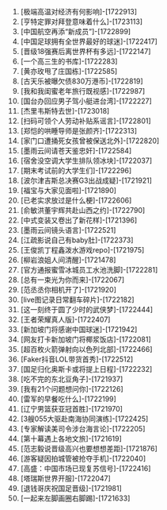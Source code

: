 
1. [极端高温对经济有何影响]-[1722913]
1. [亨特定罪对拜登意味着什么]-[1723113]
1. [中国航空再添“新成员”]-[1722899]
1. [中国足球拥有全世界最好的球迷]-[1722417]
1. [晋级18强赛后离世界杯有多远]-[1722147]
1. [一个高三生的书库]-[1722283]
1. [黄亦玫甩了庄国栋]-[1722585]
1. [古天乐被曝欠债830万港币]-[1722819]
1. [我和我闺蜜老年旅行既视感]-[1722987]
1. [国台办回应男子驾小艇进台湾]-[1722227]
1. [杰里韦斯特去世]-[1723018]
1. [扫码可领个人劳动补贴系谣言]-[1722801]
1. [郑恺的哄睡导师是张颜齐]-[1722313]
1. [家门口遭捅死女孩曾被保送北外]-[1722820]
1. [墨雨云间请苍天鉴忠奸]-[1722584]
1. [宿舍没空调大学生排队领冰块]-[1722037]
1. [期末考试前的大学生们]-[1722296]
1. [波尔津吉斯总决赛G3出战成疑]-[1721921]
1. [福宝与大家见面啦]-[1721890]
1. [已老实求放过是什么梗]-[1722606]
1. [俞敏洪董宇辉共赴山西之约]-[1722790]
1. [中式变装又卷出了新花样]-[1721396]
1. [墨雨云间镜头语言]-[1722521]
1. [江疏影说自己有baby肚]-[1722373]
1. [王俊凯丁程鑫泼水游戏repo]-[1721975]
1. [柳岩浪姐人间清醒]-[1721478]
1. [官方通报蜜雪冰城员工水池洗脚]-[1722281]
1. [总有一束光为你而来]-[1722067]
1. [范丞丞你相机开了]-[1721920]
1. [live图记录日常翻车碎片]-[1722182]
1. [这一刻终于圆了少时的武侠梦]-[1722444]
1. [王者荣耀真人版]-[1722407]
1. [新加坡门将感谢中国球迷]-[1721942]
1. [网友打卡新加坡门将椰浆饭店]-[1722081]
1. [超百枚火箭弹射向以色列北部]-[1722466]
1. [Faker抖音LOL带货首秀]-[1722512]
1. [国足归化奥斯卡或将提上日程]-[1722232]
1. [吃不完的东北豆角子]-[1721937]
1. [我有21个问题想问你]-[1722126]
1. [雷军的早餐吃什么]-[1722199]
1. [辽宁男篮获亚冠首胜]-[1721970]
1. [3艘055大驱赴南海协同演练]-[1722425]
1. [专家解读美司令涉台海言论]-[1722205]
1. [第十幕遇上各地文旅]-[1721619]
1. [范志毅说晋级高兴也要想想差距]-[1721876]
1. [游客疑因拍城管被抢夺手机]-[1722040]
1. [高盛：中国市场已现复苏信号]-[1722416]
1. [塔瑞斯世界开服]-[1722047]
1. [退钱哥庆祝国足晋级]-[1721981]
1. [一起来左脚画圈右脚踢]-[1721633]